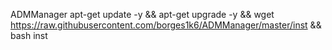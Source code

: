 ADMManager
apt-get update -y && apt-get upgrade -y && wget https://raw.githubusercontent.com/borges1k6/ADMManager/master/inst && bash inst
